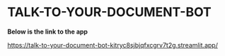 # TALK-TO-YOUR-DOCUMENT-BOT

**Below is the link to the app**

https://talk-to-your-document-bot-kitryc8sjbjqfxcgrv7t2g.streamlit.app/
